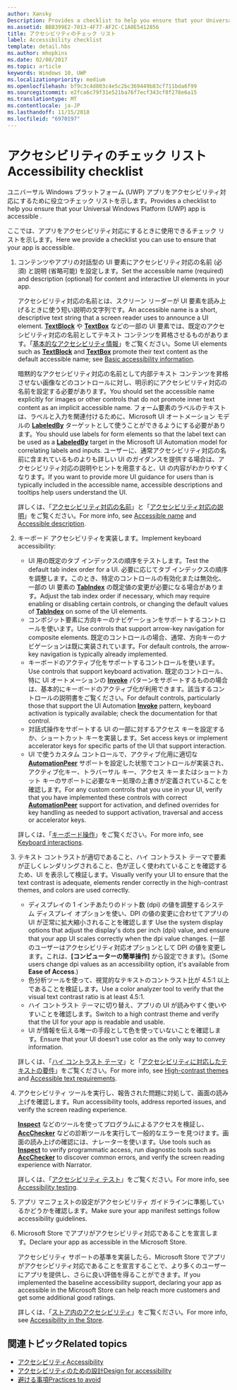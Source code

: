 ```yaml
---
author: Xansky
Description: Provides a checklist to help you ensure that your Universal Windows Platform (UWP) app is accessible.
ms.assetid: BB8399E2-7013-4F77-AF2C-C1A0E5412856
title: アクセシビリティのチェック リスト
label: Accessibility checklist
template: detail.hbs
ms.author: mhopkins
ms.date: 02/08/2017
ms.topic: article
keywords: Windows 10, UWP
ms.localizationpriority: medium
ms.openlocfilehash: bf9c3c4d803c4e5c2bc369449b83cf711bda6f99
ms.sourcegitcommit: e2fca6c79f31e521ba76f7ecf343cf8f278e6a15
ms.translationtype: MT
ms.contentlocale: ja-JP
ms.lasthandoff: 11/15/2018
ms.locfileid: "6970197"
---
```

# <a name="accessibility-checklist"></a><span data-ttu-id="efdd7-103">アクセシビリティのチェック リスト</span><span class="sxs-lookup"><span data-stu-id="efdd7-103">Accessibility checklist</span></span>



<span data-ttu-id="efdd7-104">ユニバーサル Windows プラットフォーム (UWP) アプリをアクセシビリティ対応にするために役立つチェック リストを示します。</span><span class="sxs-lookup"><span data-stu-id="efdd7-104">Provides a checklist to help you ensure that your Universal Windows Platform (UWP) app is accessible .</span></span>

<span data-ttu-id="efdd7-105">ここでは、アプリをアクセシビリティ対応にするときに使用できるチェック リストを示します。</span><span class="sxs-lookup"><span data-stu-id="efdd7-105">Here we provide a checklist you can use to ensure that your app is accessible.</span></span>

1.  <span data-ttu-id="efdd7-106">コンテンツやアプリの対話型の UI 要素にアクセシビリティ対応の名前 (必須) と説明 (省略可能) を設定します。</span><span class="sxs-lookup"><span data-stu-id="efdd7-106">Set the accessible name (required) and description (optional) for content and interactive UI elements in your app.</span></span>

    <span data-ttu-id="efdd7-107">アクセシビリティ対応の名前とは、スクリーン リーダーが UI 要素を読み上げるときに使う短い説明の文字列です。</span><span class="sxs-lookup"><span data-stu-id="efdd7-107">An accessible name is a short, descriptive text string that a screen reader uses to announce a UI element.</span></span> <span data-ttu-id="efdd7-108">[**TextBlock**](https://msdn.microsoft.com/library/windows/apps/BR209652) や [**TextBox**](https://msdn.microsoft.com/library/windows/apps/BR209683) などの一部の UI 要素では、既定のアクセシビリティ対応の名前としてテキスト コンテンツを昇格させるものがあります。「[基本的なアクセシビリティ情報](basic-accessibility-information.md#name_from_inner_text)」をご覧ください。</span><span class="sxs-lookup"><span data-stu-id="efdd7-108">Some UI elements such as [**TextBlock**](https://msdn.microsoft.com/library/windows/apps/BR209652) and [**TextBox**](https://msdn.microsoft.com/library/windows/apps/BR209683) promote their text content as the default accessible name; see [Basic accessibility information](basic-accessibility-information.md#name_from_inner_text).</span></span>

    <span data-ttu-id="efdd7-109">暗黙的なアクセシビリティ対応の名前として内部テキスト コンテンツを昇格させない画像などのコントロールに対し、明示的にアクセシビリティ対応の名前を設定する必要があります。</span><span class="sxs-lookup"><span data-stu-id="efdd7-109">You should set the accessible name explicitly for images or other controls that do not promote inner text content as an implicit accessible name.</span></span> <span data-ttu-id="efdd7-110">フォーム要素のラベルのテキストは、ラベルと入力を関連付けるために、Microsoft UI オートメーション モデルの [**LabeledBy**](https://msdn.microsoft.com/library/windows/apps/Hh759769) ターゲットとして使うことができるようにする必要があります。</span><span class="sxs-lookup"><span data-stu-id="efdd7-110">You should use labels for form elements so that the label text can be used as a [**LabeledBy**](https://msdn.microsoft.com/library/windows/apps/Hh759769) target in the Microsoft UI Automation model for correlating labels and inputs.</span></span> <span data-ttu-id="efdd7-111">ユーザーに、通常アクセシビリティ対応の名前に含まれているものよりも詳しい UI のガイダンスを提供する場合は、アクセシビリティ対応の説明やヒントを用意すると、UI の内容がわかりやすくなります。</span><span class="sxs-lookup"><span data-stu-id="efdd7-111">If you want to provide more UI guidance for users than is typically included in the accessible name, accessible descriptions and tooltips help users understand the UI.</span></span>

    <span data-ttu-id="efdd7-112">詳しくは、「[アクセシビリティ対応の名前](basic-accessibility-information.md#accessible_name)」と「[アクセシビリティ対応の説明](basic-accessibility-information.md)」をご覧ください。</span><span class="sxs-lookup"><span data-stu-id="efdd7-112">For more info, see [Accessible name](basic-accessibility-information.md#accessible_name) and [Accessible description](basic-accessibility-information.md).</span></span>

2.  <span data-ttu-id="efdd7-113">キーボード アクセシビリティを実装します。</span><span class="sxs-lookup"><span data-stu-id="efdd7-113">Implement keyboard accessibility:</span></span>

    * <span data-ttu-id="efdd7-114">UI 用の既定のタブ インデックスの順序をテストします。</span><span class="sxs-lookup"><span data-stu-id="efdd7-114">Test the default tab index order for a UI.</span></span> <span data-ttu-id="efdd7-115">必要に応じてタブ インデックスの順序を調整します。このとき、特定のコントロールの有効化または無効化、一部の UI 要素の [**TabIndex**](https://msdn.microsoft.com/library/windows/apps/BR209461) の既定値の変更が必要になる場合があります。</span><span class="sxs-lookup"><span data-stu-id="efdd7-115">Adjust the tab index order if necessary, which may require enabling or disabling certain controls, or changing the default values of [**TabIndex**](https://msdn.microsoft.com/library/windows/apps/BR209461) on some of the UI elements.</span></span>
    * <span data-ttu-id="efdd7-116">コンポジット要素に方向キーのナビゲーションをサポートするコントロールを使います。</span><span class="sxs-lookup"><span data-stu-id="efdd7-116">Use controls that support arrow-key navigation for composite elements.</span></span> <span data-ttu-id="efdd7-117">既定のコントロールの場合、通常、方向キーのナビゲーションは既に実装されています。</span><span class="sxs-lookup"><span data-stu-id="efdd7-117">For default controls, the arrow-key navigation is typically already implemented.</span></span>
    * <span data-ttu-id="efdd7-118">キーボードのアクティブ化をサポートするコントロールを使います。</span><span class="sxs-lookup"><span data-stu-id="efdd7-118">Use controls that support keyboard activation.</span></span> <span data-ttu-id="efdd7-119">既定のコントロール、特に UI オートメーションの [**Invoke**](https://msdn.microsoft.com/library/windows/apps/BR242582) パターンをサポートするものの場合は、基本的にキーボードのアクティブ化が利用できます。該当するコントロールの説明書をご覧ください。</span><span class="sxs-lookup"><span data-stu-id="efdd7-119">For default controls, particularly those that support the UI Automation [**Invoke**](https://msdn.microsoft.com/library/windows/apps/BR242582) pattern, keyboard activation is typically available; check the documentation for that control.</span></span>
    * <span data-ttu-id="efdd7-120">対話式操作をサポートする UI の一部に対するアクセス キーを設定するか、ショートカット キーを実装します。</span><span class="sxs-lookup"><span data-stu-id="efdd7-120">Set access keys or implement accelerator keys for specific parts of the UI that support interaction.</span></span>
    * <span data-ttu-id="efdd7-121">UI で使うカスタム コントロールで、アクティブ化用に適切な [**AutomationPeer**](https://msdn.microsoft.com/library/windows/apps/BR209185) サポートを設定した状態でコントロールが実装され、アクティブ化キー、トラバーサル キー、アクセス キーまたはショートカット キーのサポートに必要なキー処理の上書きが定義されていることを確認します。</span><span class="sxs-lookup"><span data-stu-id="efdd7-121">For any custom controls that you use in your UI, verify that you have implemented these controls with correct [**AutomationPeer**](https://msdn.microsoft.com/library/windows/apps/BR209185) support for activation, and defined overrides for key handling as needed to support activation, traversal and access or accelerator keys.</span></span>

    <span data-ttu-id="efdd7-122">詳しくは、「[キーボード操作](https://msdn.microsoft.com/library/windows/apps/Mt185607)」をご覧ください。</span><span class="sxs-lookup"><span data-stu-id="efdd7-122">For more info, see [Keyboard interactions](https://msdn.microsoft.com/library/windows/apps/Mt185607).</span></span>

3.  <span data-ttu-id="efdd7-123">テキスト コントラストが適切であること、ハイ コントラスト テーマで要素が正しくレンダリングされること、色が正しく使われていることを確認するため、UI を表示して検証します。</span><span class="sxs-lookup"><span data-stu-id="efdd7-123">Visually verify your UI to ensure that the text contrast is adequate, elements render correctly in the high-contrast themes, and colors are used correctly.</span></span>

    * <span data-ttu-id="efdd7-124">ディスプレイの 1 インチあたりのドット数 (dpi) の値を調整するシステム ディスプレイ オプションを使い、DPI の値の変更に合わせてアプリの UI が正常に拡大縮小されることを確認します </span><span class="sxs-lookup"><span data-stu-id="efdd7-124">Use the system display options that adjust the display's dots per inch (dpi) value, and ensure that your app UI scales correctly when the dpi value changes.</span></span> <span data-ttu-id="efdd7-125">(一部のユーザーはアクセシビリティ対応オプションとして DPI の値を変更します。これは、**[コンピューターの簡単操作]** から設定できます)。</span><span class="sxs-lookup"><span data-stu-id="efdd7-125">(Some users change dpi values as an accessibility option, it's available from **Ease of Access**.)</span></span>
    * <span data-ttu-id="efdd7-126">色分析ツールを使って、視覚的なテキストのコントラスト比が 4.5:1 以上であることを検証します。</span><span class="sxs-lookup"><span data-stu-id="efdd7-126">Use a color analyzer tool to verify that the visual text contrast ratio is at least 4.5:1.</span></span>
    * <span data-ttu-id="efdd7-127">ハイ コントラスト テーマに切り替え、アプリの UI が読みやすく使いやすいことを確認します。</span><span class="sxs-lookup"><span data-stu-id="efdd7-127">Switch to a high contrast theme and verify that the UI for your app is readable and usable.</span></span>
    * <span data-ttu-id="efdd7-128">UI が情報を伝える唯一の手段として色を使っていないことを確認します。</span><span class="sxs-lookup"><span data-stu-id="efdd7-128">Ensure that your UI doesn’t use color as the only way to convey information.</span></span>

    <span data-ttu-id="efdd7-129">詳しくは、「[ハイ コントラスト テーマ](high-contrast-themes.md)」と「[アクセシビリティに対応したテキストの要件](accessible-text-requirements.md)」をご覧ください。</span><span class="sxs-lookup"><span data-stu-id="efdd7-129">For more info, see [High-contrast themes](high-contrast-themes.md) and [Accessible text requirements](accessible-text-requirements.md).</span></span>

4.  <span data-ttu-id="efdd7-130">アクセシビリティ ツールを実行し、報告された問題に対処して、画面の読み上げを確認します。</span><span class="sxs-lookup"><span data-stu-id="efdd7-130">Run accessibility tools, address reported issues, and verify the screen reading experience.</span></span>

    <span data-ttu-id="efdd7-131">[**Inspect**](https://msdn.microsoft.com/library/windows/desktop/Dd318521) などのツールを使ってプログラムによるアクセスを検証し、[**AccChecker**](https://msdn.microsoft.com/library/windows/desktop/Hh920985) などの診断ツールを実行して一般的なエラーを見つけます。画面の読み上げの確認には、ナレーターを使います。</span><span class="sxs-lookup"><span data-stu-id="efdd7-131">Use tools such as [**Inspect**](https://msdn.microsoft.com/library/windows/desktop/Dd318521) to verify programmatic access, run diagnostic tools such as [**AccChecker**](https://msdn.microsoft.com/library/windows/desktop/Hh920985) to discover common errors, and verify the screen reading experience with Narrator.</span></span>

    <span data-ttu-id="efdd7-132">詳しくは、「[アクセシビリティ テスト](accessibility-testing.md)」をご覧ください。</span><span class="sxs-lookup"><span data-stu-id="efdd7-132">For more info, see [Accessibility testing](accessibility-testing.md).</span></span>

5.  <span data-ttu-id="efdd7-133">アプリ マニフェストの設定がアクセシビリティ ガイドラインに準拠しているかどうかを確認します。</span><span class="sxs-lookup"><span data-stu-id="efdd7-133">Make sure your app manifest settings follow accessibility guidelines.</span></span>

6.  <span data-ttu-id="efdd7-134">Microsoft Store でアプリがアクセシビリティ対応であることを宣言します。</span><span class="sxs-lookup"><span data-stu-id="efdd7-134">Declare your app as accessible in the Microsoft Store.</span></span>

    <span data-ttu-id="efdd7-135">アクセシビリティ サポートの基準を実装したら、Microsoft Store でアプリがアクセシビリティ対応であることを宣言することで、より多くのユーザーにアプリを提供し、さらに良い評価を得ることができます。</span><span class="sxs-lookup"><span data-stu-id="efdd7-135">If you implemented the baseline accessibility support, declaring your app as accessible in the Microsoft Store can help reach more customers and get some additional good ratings.</span></span>

    <span data-ttu-id="efdd7-136">詳しくは、「[ストア内のアクセシビリティ](accessibility-in-the-store.md)」をご覧ください。</span><span class="sxs-lookup"><span data-stu-id="efdd7-136">For more info, see [Accessibility in the Store](accessibility-in-the-store.md).</span></span>

<span id="related_topics"/>

## <a name="related-topics"></a><span data-ttu-id="efdd7-137">関連トピック</span><span class="sxs-lookup"><span data-stu-id="efdd7-137">Related topics</span></span>  
* [<span data-ttu-id="efdd7-138">アクセシビリティ</span><span class="sxs-lookup"><span data-stu-id="efdd7-138">Accessibility</span></span>](accessibility.md)
* [<span data-ttu-id="efdd7-139">アクセシビリティのための設計</span><span class="sxs-lookup"><span data-stu-id="efdd7-139">Design for accessibility</span></span>](https://msdn.microsoft.com/library/windows/apps/Hh700407)
* [<span data-ttu-id="efdd7-140">避ける事項</span><span class="sxs-lookup"><span data-stu-id="efdd7-140">Practices to avoid</span></span>](practices-to-avoid.md) 
